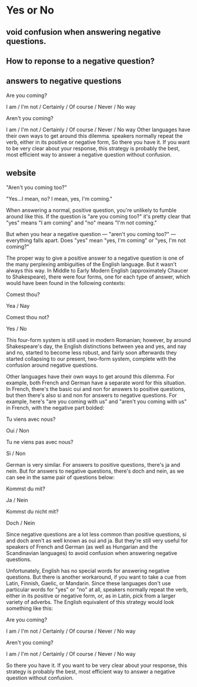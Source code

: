 # Yes or No
## void confusion when answering negative questions.

## How to reponse to a negative question?

## answers to negative questions
Are you coming?

I am / I'm not / Certainly / Of course / Never / No way

Aren't you coming?

I am / I'm not / Certainly / Of course / Never / No way
Other languages have their own ways to get around this dilemma.
speakers normally repeat the verb, either in its positive or negative form, 
So there you have it. If you want to be very clear about your response, 
this strategy is probably the best, most efficient way to answer a negative question without confusion.

## website
"Aren't you coming too?"

"Yes...I mean, no? I mean, yes, I'm coming."

When answering a normal, positive question, you're unlikely to fumble around like this. If the question is "are you coming too?" it's pretty clear that "yes" means "I am coming" and "no" means "I'm not coming."

But when you hear a negative question — "aren't you coming too?" — everything falls apart. Does "yes" mean "yes, I'm coming" or "yes, I'm not coming?"

The proper way to give a positive answer to a negative question is one of the many perplexing ambiguities of the English language. But it wasn't always this way. In Middle to Early Modern English (approximately Chaucer to Shakespeare), there were four forms, one for each type of answer, which would have been found in the following contexts:

Comest thou?

Yea / Nay

Comest thou not?

Yes / No

This four-form system is still used in modern Romanian; however, by around Shakespeare's day, the English distinctions between yea and yes, and nay and no, started to become less robust, and fairly soon afterwards they started collapsing to our present, two-form system, complete with the confusion around negative questions.

Other languages have their own ways to get around this dilemma. For example, both French and German have a separate word for this situation. In French, there's the basic oui and non for answers to positive questions, but then there's also si and non for answers to negative questions. For example, here's "are you coming with us" and "aren't you coming with us" in French, with the negative part bolded:

Tu viens avec nous?

Oui / Non

Tu ne viens pas avec nous?

Si / Non

German is very similar. For answers to positive questions, there's ja and nein. But for answers to negative questions, there's doch and nein, as we can see in the same pair of questions below:

Kommst du mit?

Ja / Nein

Kommst du nicht mit?

Doch / Nein

Since negative questions are a lot less common than positive questions, si and doch aren't as well known as oui and ja. But they're still very useful for speakers of French and German (as well as Hungarian and the Scandinavian languages) to avoid confusion when answering negative questions.

Unfortunately, English has no special words for answering negative questions. But there is another workaround, if you want to take a cue from Latin, Finnish, Gaelic, or Mandarin. Since these languages don't use particular words for "yes" or "no" at all, speakers normally repeat the verb, either in its positive or negative form, or, as in Latin, pick from a larger variety of adverbs. The English equivalent of this strategy would look something like this:

Are you coming?

I am / I'm not / Certainly / Of course / Never / No way

Aren't you coming?

I am / I'm not / Certainly / Of course / Never / No way

So there you have it. If you want to be very clear about your response, this strategy is probably the best, most efficient way to answer a negative question without confusion.
